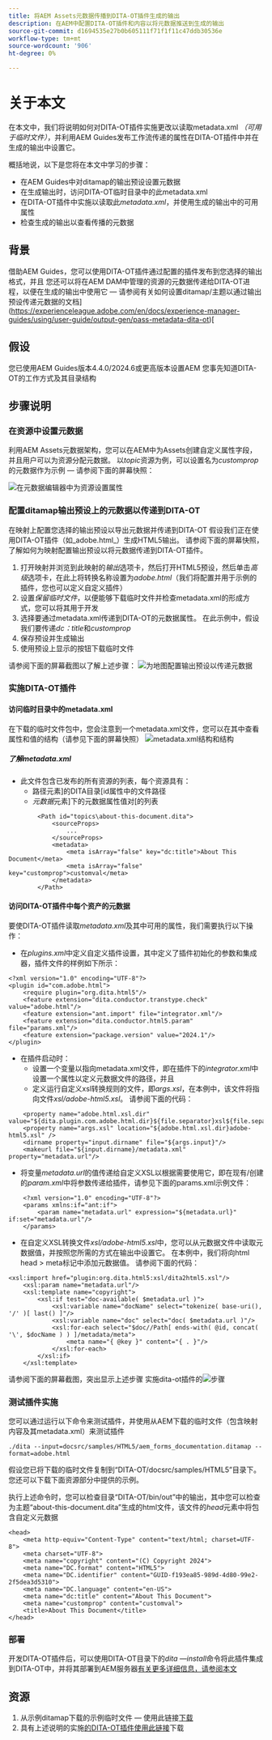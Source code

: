 ```yaml
---
title: 将AEM Assets元数据传播到DITA-OT插件生成的输出
description: 在AEM中配置DITA-OT插件和内容以将元数据推送到生成的输出
source-git-commit: d1694535e27b0b605111f71f1f11c47ddb30536e
workflow-type: tm+mt
source-wordcount: '906'
ht-degree: 0%

---
```



# 关于本文

在本文中，我们将说明如何对DITA-OT插件实施更改以读取metadata.xml _（可用于临时文件）_，并利用AEM Guides发布工作流传递的属性在DITA-OT插件中并在生成的输出中设置它。

概括地说，以下是您将在本文中学习的步骤：
- 在AEM Guides中对ditamap的输出预设设置元数据
- 在生成输出时，访问DITA-OT临时目录中的此metadata.xml
- 在DITA-OT插件中实施以读取此&#x200B;_metadata.xml_，并使用生成的输出中的可用属性
- 检查生成的输出以查看传播的元数据

## 背景

借助AEM Guides，您可以使用DITA-OT插件通过配置的插件发布到您选择的输出格式，并且
您还可以将在AEM DAM中管理的资源的元数据传递给DITA-OT进程，以便在生成的输出中使用它 — 请参阅有关如何设置ditamap/主题以通过输出预设传递元数据的文档](https://experienceleague.adobe.com/en/docs/experience-manager-guides/using/user-guide/output-gen/pass-metadata-dita-ot)[


## 假设

您已使用AEM Guides版本4.4.0/2024.6或更高版本设置AEM
您事先知道DITA-OT的工作方式及其目录结构


## 步骤说明

### 在资源中设置元数据

利用AEM Assets元数据架构，您可以在AEM中为Assets创建自定义属性字段，并且用户可以为资源分配元数据。 以&#x200B;_topic_&#x200B;资源为例，可以设置名为&#x200B;_customprop_&#x200B;的元数据作为示例 — 请参阅下面的屏幕快照：

![在元数据编辑器中为资源设置属性](../../assets/publishing/assets-metadata-properties-ui-customprop.png)


### 配置ditamap输出预设上的元数据以传递到DITA-OT

在映射上配置您选择的输出预设以导出元数据并传递到DITA-OT
假设我们正在使用DITA-OT插件（如_adobe.html_）生成HTML5输出。
请参阅下面的屏幕快照，了解如何为映射配置输出预设以将元数据传递到DITA-OT插件。
1. 打开映射并浏览到此映射的&#x200B;_输出_&#x200B;选项卡，然后打开HTML5预设，然后单击&#x200B;_高级_&#x200B;选项卡，在此上将转换名称设置为&#x200B;_adobe.html_（我们将配置并用于示例的插件，您也可以定义自定义插件）
2. 设置&#x200B;_保留临时文件_，以便能够下载临时文件并检查metadata.xml的形成方式，您可以将其用于开发
3. 选择要通过metadata.xml传递到DITA-OT的元数据属性。 在此示例中，假设我们要传递&#x200B;_dc：title_&#x200B;和&#x200B;_customprop_
4. 保存预设并生成输出
5. 使用预设上显示的按钮下载临时文件

请参阅下面的屏幕截图以了解上述步骤：
![为地图配置输出预设以传递元数据](../../assets/publishing/map-outputpreset-html5-customprop.png)


### 实施DITA-OT插件

#### 访问临时目录中的metadata.xml

在下载的临时文件包中，您会注意到一个metadata.xml文件，您可以在其中查看属性和值的结构（请参见下面的屏幕快照）
![metadata.xml结构和结构](../../assets/publishing/publish-tempfiles-metadata-structure.png)

##### 了解metadata.xml

- 此文件包含已发布的所有资源的列表，每个资源具有：
   - 路径元素]的DITA目录[id属性中的文件路径
   - _元数据_&#x200B;元素]下的元数据属性值对[的列表

```
        <Path id="topics\about-this-document.dita">
            <sourceProps>
                ...
            </sourceProps>
            <metadata>
                <meta isArray="false" key="dc:title">About This Document</meta>
                <meta isArray="false" key="customprop">customval</meta>
            </metadata>
        </Path>
```

#### 访问DITA-OT插件中每个资产的元数据

要使DITA-OT插件读取&#x200B;_metadata.xml_&#x200B;及其中可用的属性，我们需要执行以下操作：
- 在&#x200B;_plugins.xml_&#x200B;中定义自定义插件设置，其中定义了插件初始化的参数和集成器，插件文件的样例如下所示：

```
<?xml version="1.0" encoding="UTF-8"?>
<plugin id="com.adobe.html">
    <require plugin="org.dita.html5"/>
    <feature extension="dita.conductor.transtype.check" value="adobe.html"/>
    <feature extension="ant.import" file="integrator.xml"/>
    <feature extension="dita.conductor.html5.param" file="params.xml"/>
    <feature extension="package.version" value="2024.1"/>
</plugin>
```

- 在插件启动时：
   - 设置一个变量以指向metadata.xml文件，即在插件下的&#x200B;_integrator.xml_&#x200B;中设置一个属性以定义元数据文件的路径，并且
   - 定义运行自定义xsl转换规则的文件，即&#x200B;_args.xsl_，在本例中，该文件将指向文件&#x200B;_xsl/adobe-html5.xsl_。
请参阅下面的代码：

```
    <property name="adobe.html.xsl.dir" value="${dita.plugin.com.adobe.html.dir}${file.separator}xsl${file.separator}"/>
    <property name="args.xsl" location="${adobe.html.xsl.dir}adobe-html5.xsl" />
    <dirname property="input.dirname" file="${args.input}"/>
    <makeurl file="${input.dirname}/metadata.xml" property="metadata.url"/>
```

- 将变量&#x200B;_metadata.url_&#x200B;的值传递给自定义XSL以根据需要使用它，即在现有/创建的&#x200B;_param.xml_&#x200B;中将参数传递给插件，请参见下面的params.xml示例文件：

```
    <?xml version="1.0" encoding="UTF-8"?>
    <params xmlns:if="ant:if">
        <param name="metadata.url" expression="${metadata.url}" if:set="metadata.url"/>
    </params>
```

- 在自定义XSL转换文件&#x200B;_xsl/adobe-html5.xsl_&#x200B;中，您可以从元数据文件中读取元数据值，并按照您所需的方式在输出中设置它。 在本例中，我们将向html head > meta标记中添加元数据值。 请参阅下面的代码：

```
<xsl:import href="plugin:org.dita.html5:xsl/dita2html5.xsl"/>
    <xsl:param name="metadata.url"/>
    <xsl:template name="copyright">
        <xsl:if test="doc-available( $metadata.url )">
            <xsl:variable name="docName" select="tokenize( base-uri(), '/' )[ last() ]"/>
            <xsl:variable name="doc" select="doc( $metadata.url )"/>
            <xsl:for-each select="$doc//Path[ ends-with( @id, concat( '\', $docName ) ) ]/metadata/meta">
                <meta name="{ @key }" content="{ . }"/>
            </xsl:for-each>
        </xsl:if>
    </xsl:template>
```

请参阅下面的屏幕截图，突出显示上述步骤
实施dita-ot插件的![步骤](../../assets/publishing/publishing-metadata-dita-ot-plugin-implementation.png)


### 测试插件实施

您可以通过运行以下命令来测试插件，并使用从AEM下载的临时文件（包含映射内容及其metadata.xml）来测试插件

```
./dita --input=docsrc/samples/HTML5/aem_forms_documentation.ditamap --format=adobe.html
```

假设您已将下载的临时文件复制到“DITA-OT/docsrc/samples/HTML5”目录下。
您还可以下载下面资源部分中提供的示例。

执行上述命令时，您可以检查目录“DITA-OT/bin/out”中的输出，其中您可以检查为主题“about-this-document.dita”生成的html文件，该文件的&#x200B;_head_&#x200B;元素中将包含自定义元数据

```
<head>
    <meta http-equiv="Content-Type" content="text/html; charset=UTF-8">
    <meta charset="UTF-8">
    <meta name="copyright" content="(C) Copyright 2024">
    <meta name="DC.format" content="HTML5">
    <meta name="DC.identifier" content="GUID-f193ea85-989d-4d80-99e2-2f5dea3d5310">
    <meta name="DC.language" content="en-US">
    <meta name="dc:title" content="About This Document">
    <meta name="customprop" content="customval">
    <title>About This Document</title>
</head>
```

### 部署

开发DITA-OT插件后，可以使用DITA-OT目录下的&#x200B;_dita —install_&#x200B;命令将此插件集成到DITA-OT中，并将其部署到AEM服务器[有关更多详细信息，请参阅本文](https://experienceleaguecommunities.adobe.com/t5/experience-manager-guides/steps-to-setup-a-custom-dita-ot/td-p/407659)


## 资源

1. 从示例ditamap下载的示例临时文件 — 使用此链接[下载](../../assets/publishing/sample-temp-html5-adobe.html-content.zip)
2. 具有上述说明的实施[的DITA-OT插件使用此链接](../../assets/publishing/sample-custom-plugin-com.adobe.html.zip)下载